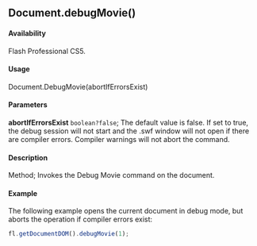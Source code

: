## Document.debugMovie()

#### Availability

Flash Professional CS5.

#### Usage

Document.DebugMovie(abortIfErrorsExist)

#### Parameters

**abortIfErrorsExist** `boolean?false`; The default value is false. If set to true, the debug session will not start and the .swf window will not open if there are compiler errors. Compiler warnings will not abort the command.

#### Description

Method; Invokes the Debug Movie command on the document.

#### Example

The following example opens the current document in debug mode, but aborts the operation if compiler errors exist:

```javascript
fl.getDocumentDOM().debugMovie(1);
```
